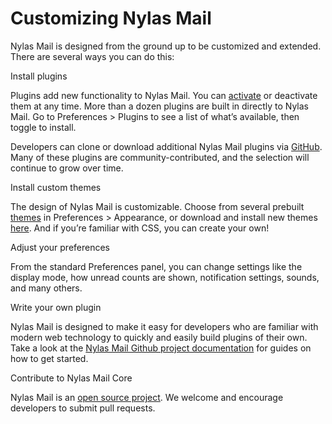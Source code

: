 # Customizing Nylas Mail

Nylas Mail is designed from the ground up to be customized and extended. There are several ways you can do this:

Install plugins

Plugins add new functionality to Nylas Mail. You can [activate](/hc/en-us/articles/221043467-Activating-plugins) or deactivate them at any time. More than a dozen plugins are built in directly to Nylas Mail. Go to Preferences > Plugins to see a list of what’s available, then toggle to install.

Developers can clone or download additional Nylas Mail plugins via [GitHub](https://github.com/nylas-mail-lives/nylas-mail#plugin-list). Many of these plugins are community-contributed, and the selection will continue to grow over time.

Install custom themes

The design of Nylas Mail is customizable. Choose from several prebuilt [themes](/hc/en-us/articles/217557858-How-do-I-change-my-theme-) in Preferences > Appearance, or download and install new themes [here](https://github.com/nylas-mail-lives/nylas-mail#themes). And if you’re familiar with CSS, you can create your own!

Adjust your preferences

From the standard Preferences panel, you can change settings like the display mode, how unread counts are shown, notification settings, sounds, and many others.

Write your own plugin

Nylas Mail is designed to make it easy for developers who are familiar with modern web technology to quickly and easily build plugins of their own. Take a look at the [Nylas Mail Github project documentation](https://github.com/nylas-mail-lives/nylas-mail-docs) for guides on how to get started.

Contribute to Nylas Mail Core

Nylas Mail is an [open source project](https://github.com/nylas-mail-lives/nylas-mail). We welcome and encourage developers to submit pull requests.


